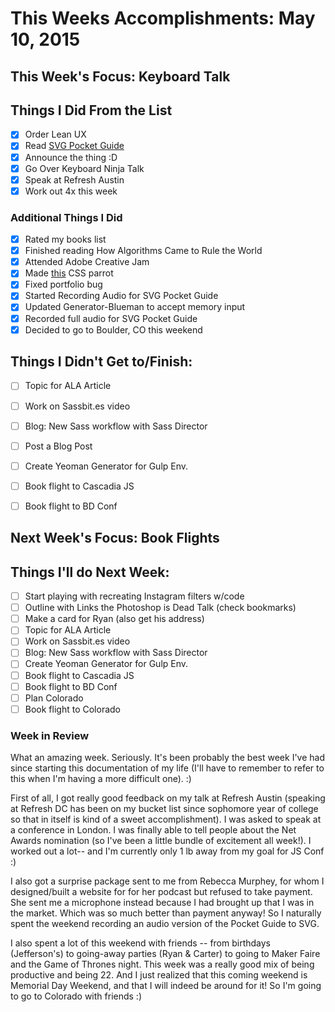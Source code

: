 # This Weeks Accomplishments: May 10, 2015

## This Week's Focus: Keyboard Talk

## Things I Did From the List

- [x] Order Lean UX
- [x] Read [SVG Pocket Guide](http://svgpocketguide.com/book/)
- [x] Announce the thing :D
- [x] Go Over Keyboard Ninja Talk
- [x] Speak at Refresh Austin
- [x] Work out 4x this week

### Additional Things I Did

- [x] Rated my books list
- [x] Finished reading How Algorithms Came to Rule the World
- [x] Attended Adobe Creative Jam
- [x] Made [this](http://codepen.io/unax3/pen/OVNddb) CSS parrot
- [x] Fixed portfolio bug
- [x] Started Recording Audio for SVG Pocket Guide
- [x] Updated Generator-Blueman to accept memory input
- [x] Recorded full audio for SVG Pocket Guide
- [x] Decided to go to Boulder, CO this weekend

## Things I Didn't Get to/Finish:

- [ ] Topic for ALA Article
- [ ] Work on Sassbit.es video
- [ ] Blog: New Sass workflow with Sass Director
- [ ] Post a Blog Post
- [ ] Create Yeoman Generator for Gulp Env.
- [ ] Book flight to Cascadia JS
- [ ] Book flight to BD Conf


## Next Week's Focus: Book Flights

## Things I'll do Next Week:
- [ ] Start playing with recreating Instagram filters w/code
- [ ] Outline with Links the Photoshop is Dead Talk (check bookmarks)
- [ ] Make a card for Ryan (also get his address)
- [ ] Topic for ALA Article
- [ ] Work on Sassbit.es video
- [ ] Blog: New Sass workflow with Sass Director
- [ ] Create Yeoman Generator for Gulp Env.
- [ ] Book flight to Cascadia JS
- [ ] Book flight to BD Conf
- [ ] Plan Colorado
- [ ] Book flight to Colorado

### Week in Review

What an amazing week. Seriously. It's been probably the best week I've had since starting this documentation of my life (I'll have to remember to refer to this when I'm having a more difficult one). :)

First of all, I got really good feedback on my talk at Refresh Austin (speaking at Refresh DC has been on my bucket list since sophomore year of college so that in itself is kind of a sweet accomplishment). I was asked to speak at a conference in London. I was finally able to tell people about the Net Awards nomination (so I've been a little bundle of excitement all week!). I worked out a lot-- and I'm currently only 1 lb away from my goal for JS Conf :)

I also got a surprise package sent to me from Rebecca Murphey, for whom I designed/built a website for for her podcast but refused to take payment. She sent me a microphone instead because I had brought up that I was in the market. Which was so much better than payment anyway! So I naturally spent the weekend recording an audio version of the Pocket Guide to SVG.

I also spent a lot of this weekend with friends -- from birthdays (Jefferson's) to going-away parties (Ryan & Carter) to going to Maker Faire and the Game of Thrones night. This week was a really good mix of being productive and being 22. And I just realized that this coming weekend is Memorial Day Weekend, and that I will indeed be around for it! So I'm going to go to Colorado with friends :)